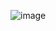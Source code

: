 

![image](https://user-images.githubusercontent.com/118354454/218619998-ccc05cfd-ef23-47f1-a0a8-fb2f16ee36a2.png)
